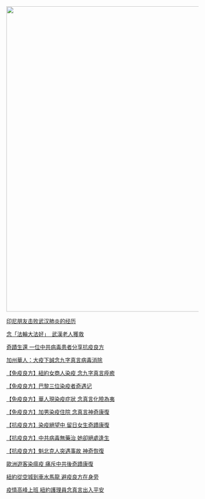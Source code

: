 <div align="center"><IMG SRC="zijiu-img/falundafagood.jpg" width=800></div>

<a href="https://big5.minghui.org/mh/articles/2021/1/29/%E5%8D%B0%E5%B0%BC%E6%9C%8B%E5%8F%8B%E6%93%8A%E6%95%97%E6%AD%A6%E6%BC%A2%E8%82%BA%E7%82%8E%E7%9A%84%E7%B6%93%E6%AD%B7-419244.html">印尼朋友击败武汉肺炎的经历</a><br>

<a href="https://big5.minghui.org/mh/articles/2021/1/24/%E5%BF%B5%E3%80%8C%E6%B3%95%E8%BC%AA%E5%A4%A7%E6%B3%95%E5%A5%BD%E3%80%8D-%E6%AD%A6%E6%BC%A2%E8%80%81%E4%BA%BA%E7%8D%B2%E6%95%91-419004.html">念「法輪大法好」　武漢老人獲救</a>

<a href="https://www.epochtimes.com/b5/21/1/28/n12716783.htm">奇蹟生還 一位中共病毒患者分享抗疫良方</a><br>

<a href="https://www.epochtimes.com/b5/20/9/22/n12421063.htm">加州華人：大疫下誠念九字真言病毒消除</a><br>

<a href="https://www.epochtimes.com/b5/20/5/19/n12122008.htm">【免疫良方】紐約女商人染疫 念九字真言痊癒</a><br>

<a href="https://www.epochtimes.com/b5/20/5/21/n12127092.htm">【免疫良方】巴黎三位染疫者奇遇记</a><br>

<a href="https://www.epochtimes.com/b5/20/5/5/n12085023.htm">【免疫良方】華人現染疫症狀 念真言化險為夷</a><br>

<a href="https://www.epochtimes.com/b5/20/4/24/n12059010.htm">【免疫良方】加男染疫住院 念真言神奇康復</a><br>

<a href="https://www.epochtimes.com/b5/20/4/22/n12052679.htm">【抗疫良方】染疫絕望中 留日女生奇蹟康復</a><br>

<a href="https://www.epochtimes.com/b5/20/4/20/n12047472.htm">【抗疫良方】中共病毒無藥治 她卻絕處逢生</a><br>

<a href="https://www.epochtimes.com/b5/20/4/18/n12041036.htm">【抗疫良方】魁北克人突遇事故 神奇恢復</a><br>

<a href="https://www.epochtimes.com/b5/20/4/14/n12030636.htm">歐洲遊客染瘟疫 痛斥中共後奇蹟康復</a><br>

<a href="https://www.epochtimes.com/b5/20/6/30/n12221562.htm">紐約從空城到車水馬龍 避疫良方在身旁</a><br>

<a href="https://www.epochtimes.com/b5/20/5/21/n12127280.htm">疫情高峰上班 紐約護理員念真言出入平安</a><br>
